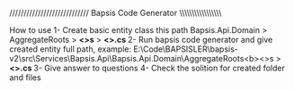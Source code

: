 ////////////////////////////    Bapsis Code Generator \\\\\\\\\\\\\\\\\\\\\\\\\\\\\\\\\\

How to use
1- Create basic entity class this path Bapsis.Api.Domain > AggregateRoots > <b><<YourEntityName>>s</b> > <b> <<YourEntityName>>.cs </b>
2- Run bapsis code generator and give created entity full path, example: E:\Code\BAPSISLER\bapsis-v2\src\Services\Bapsis.Api\Bapsis.Api.Domain\AggregateRoots\<b><<YourEntityName>>s</b> > <b> <<YourEntityName>>.cs </b>
3- Give answer to questions
4- Check the solition for created folder and files 
